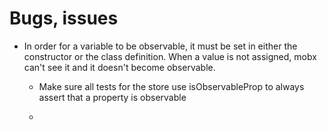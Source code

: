 # Bugs, issues

- In order for a variable to be observable, it must be set in either the
  constructor or the class definition.  When a value is not assigned, mobx can't
  see it and it doesn't become observable.
  
    - Make sure all tests for the store use isObservableProp to always assert
      that a property is observable
      
    - 